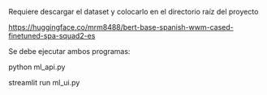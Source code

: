 Requiere descargar el dataset y colocarlo en el directorio raíz del proyecto

https://huggingface.co/mrm8488/bert-base-spanish-wwm-cased-finetuned-spa-squad2-es

Se debe ejecutar ambos programas:

python ml_api.py

streamlit run ml_ui.py
